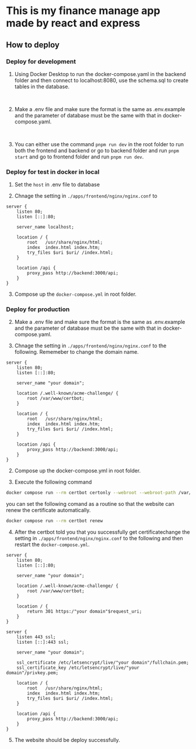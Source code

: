 # This is my finance manage app made by react and express

## How to deploy 

### Deploy for development 

1. Using Docker Desktop to run the docker-compose.yaml in the backend folder and then connect to localhost:8080, use the schema.sql to create tables in the database.
<br/>

2. Make a .env file and make sure the format is the same as .env.example and the parameter of database must be the same with that in docker-compose.yaml.
<br/>

3. You can either use the command `pnpm run dev` in the root folder to run both the frontend and backend or go to backend folder and run `pnpm start` and go to frontend folder and run `pnpm run dev`.

### Deploy for test in docker in local

1. Set the `host` in .env file to database

2. Chnage the setting in `./apps/frontend/nginx/nginx.conf` to 
```
server {
    listen 80;
    listen [::]:80;

    server_name localhost;

    location / {
        root   /usr/share/nginx/html;
        index  index.html index.htm;
        try_files $uri $uri/ /index.html;
    }

    location /api {
        proxy_pass http://backend:3000/api;
    }
}
```
3. Compose up the `docker-compose.yml` in root folder.

### Deploy for production
2. Make a .env file and make sure the format is the same as .env.example and the parameter of database must be the same with that in docker-compose.yaml.

1. Chnage the setting in `./apps/frontend/nginx/nginx.conf` to the following.
Rememeber to change the domain name. 

```nginx
server {
    listen 80;
    listen [::]:80;

    server_name "your domain";

    location /.well-known/acme-challenge/ {
        root /var/www/certbot;
    }

    location / {
        root   /usr/share/nginx/html;
        index  index.html index.htm;
        try_files $uri $uri/ /index.html;
    }

    location /api {
        proxy_pass http://backend:3000/api;
    }
}
```

2. Compose up the docker-compose.yml in root folder.

3. Execute the following command
```bash
docker compose run --rm certbot certonly --webroot --webroot-path /var/www/certbot/ -d "your domain"
```
you can set the following comand as a routine so that the website can renew the certificate automatically. 
```bash
docker compose run --rm certbot renew
```


4. After the certbot told you that you successfully get certificatechange the setting in `./apps/frontend/nginx/nginx.conf` to the following and then restart the `docker-compose.yml`.
```nginx
server {
    listen 80;
    listen [::]:80;

    server_name "your domain";

    location /.well-known/acme-challenge/ {
        root /var/www/certbot;
    }

    location / {
        return 301 https:/"your domain"$request_uri;
    }
}

server {
    listen 443 ssl;
    listen [::]:443 ssl;

    server_name "your domain";

    ssl_certificate /etc/letsencrypt/live/"your domain"/fullchain.pem;
    ssl_certificate_key /etc/letsencrypt/live/"your domain"/privkey.pem;

    location / {
        root   /usr/share/nginx/html;
        index  index.html index.htm;
        try_files $uri $uri/ /index.html;
    }

    location /api {
        proxy_pass http://backend:3000/api;
    }
}

```

5. The website should be deploy successfully.
